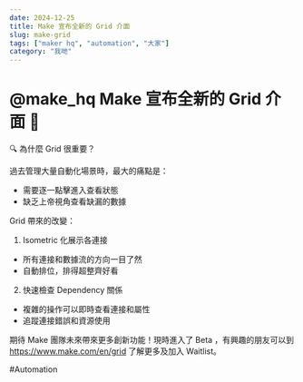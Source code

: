 ```yaml
---
date: 2024-12-25
title: Make 宣布全新的 Grid 介面
slug: make-grid
tags: ["maker hq", "automation", "大家"]
category: "我哋"
---
```


# @make_hq Make 宣布全新的 Grid 介面 🎄

🔍 為什麼 Grid 很重要？

過去管理大量自動化場景時，最大的痛點是：
- 需要逐一點擊進入查看狀態
- 缺乏上帝視角查看缺漏的數據

Grid 帶來的改變：
1. Isometric 化展示各連接
- 所有連接和數據流的方向一目了然
- 自動排位，排得超整齊好看

2. 快速檢查 Dependency 關係
- 複雜的操作可以即時查看連接和屬性
- 追蹤連接錯誤和資源使用

期待 Make 團隊未來帶來更多創新功能！現時進入了 Beta ，有興趣的朋友可以到 https://www.make.com/en/grid 了解更多及加入 Waitlist。

#Automation